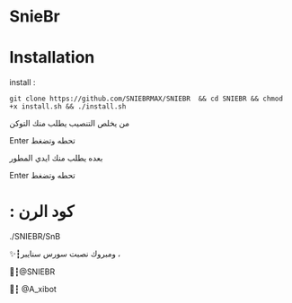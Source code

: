 # SnieBr


# Installation


install :

`git clone https://github.com/SNIEBRMAX/SNIEBR  && cd SNIEBR && chmod +x install.sh && ./install.sh`

من يخلص التنصيب يطلب منك التوكن

Enter تحطه وتضغط  

بعده يطلب منك ايدي المطور 

Enter تحطه وتضغط  

# : كود الرن 

./SNIEBR/SnB

✨┇ومبروك نصبت سورس سنايبر ،

🔘┇@SNIEBR

📮┇ @A_xibot
